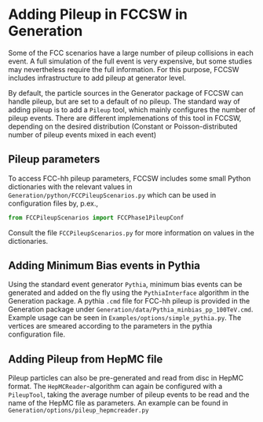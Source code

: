 

# Adding Pileup in FCCSW in Generation

Some of the FCC scenarios have a large number of pileup collisions in each event.
A full simulation of the full event is very expensive, but some studies may nevertheless require the full information.
For this purpose, FCCSW includes infrastructure to add pileup at generator level.


By default, the particle sources in the Generator package of FCCSW can handle pileup, but are set to a default of no pileup.
The standard way of adding pileup is to add a `Pileup` tool, which mainly configures the number of pileup events. There are different implemenations of this tool in FCCSW, depending on the desired distribution (Constant or Poisson-distributed number of pileup events mixed in each event)


## Pileup parameters

To access FCC-hh pileup parameters, FCCSW includes some small Python dictionaries with the relevant values in `Generation/python/FCCPileupScenarios.py` which can be used in configuration files by, p.ex.,

```python
from FCCPileupScenarios import FCCPhase1PileupConf
```
Consult the file `FCCPileupScenarios.py` for more information on values in the dictionaries.


## Adding Minimum Bias events in Pythia

Using the standard event generator `Pythia`, minimum bias events can be generated and added on the fly using the `PythiaInterface` algorithm in the Generation package. A pythia `.cmd` file for FCC-hh pileup is provided in the Generation package under `Generation/data/Pythia_minbias_pp_100TeV.cmd`.
Example usage can be seen in `Examples/options/simple_pythia.py`. The vertices are smeared according to the parameters in the pythia configuration file.


## Adding Pileup from HepMC file

Pileup particles can also be pre-generated and read from disc in HepMC format. The `HepMCReader`-algorithm can again be configured with a `PileupTool`, taking the average number of pileup events to be read and the name of the HepMC file as parameters. An example can be found in `Generation/options/pileup_hepmcreader.py`

